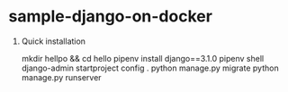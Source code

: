 # sample-django-on-docker

1. Quick installation

    mkdir hellpo && cd hello
    pipenv install django==3.1.0
    pipenv shell
    django-admin startproject config .
    python manage.py migrate
    python manage.py runserver